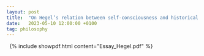 ```yaml
---
layout: post
title:  "On Hegel’s relation between self-consciousness and historical development"
date:   2023-05-10 12:00:00 +0100
tag: philosophy
---
```





<!--more-->
&nbsp;
{% include showpdf.html content="Essay_Hegel.pdf" %}

